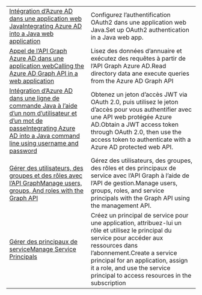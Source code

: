 |  |  |
|---------|---------|
| <span data-ttu-id="02a94-101">[Intégration d’Azure AD dans une application web Java][1]</span><span class="sxs-lookup"><span data-stu-id="02a94-101">[Integrating Azure AD into a Java web application][1]</span></span> | <span data-ttu-id="02a94-102">Configurez l’authentification OAuth2 dans une application web Java.</span><span class="sxs-lookup"><span data-stu-id="02a94-102">Set up OAuth2 authentication in a Java web app.</span></span>
| <span data-ttu-id="02a94-103">[Appel de l’API Graph Azure AD dans une application web][2]</span><span class="sxs-lookup"><span data-stu-id="02a94-103">[Calling the Azure AD Graph API in a web application][2]</span></span> | <span data-ttu-id="02a94-104">Lisez des données d’annuaire et exécutez des requêtes à partir de l’API Graph Azure AD.</span><span class="sxs-lookup"><span data-stu-id="02a94-104">Read directory data ane execute queries from the Azure AD Graph API</span></span> |
| <span data-ttu-id="02a94-105">[Intégration d’Azure AD dans une ligne de commande Java à l’aide d’un nom d’utilisateur et d’un mot de passe][3]</span><span class="sxs-lookup"><span data-stu-id="02a94-105">[Integrating Azure AD into a Java command line using username and password][3]</span></span> | <span data-ttu-id="02a94-106">Obtenez un jeton d’accès JWT via OAuth 2.0, puis utilisez le jeton d’accès pour vous authentifier avec une API web protégée Azure AD.</span><span class="sxs-lookup"><span data-stu-id="02a94-106">Obtain a JWT access token through OAuth 2.0, then use the access token to authenticate with a Azure AD protected web API.</span></span> |
| <span data-ttu-id="02a94-107">[Gérer des utilisateurs, des groupes et des rôles avec l’API Graph][4]</span><span class="sxs-lookup"><span data-stu-id="02a94-107">[Manage users, groups, And roles with the Graph API][4]</span></span> | <span data-ttu-id="02a94-108">Gérez des utilisateurs, des groupes, des rôles et des principaux de service avec l’API Graph à l’aide de l’API de gestion.</span><span class="sxs-lookup"><span data-stu-id="02a94-108">Manage users, groups, roles, and service principals with the Graph API using the management API.</span></span> 
| <span data-ttu-id="02a94-109">[Gérer des principaux de service][5]</span><span class="sxs-lookup"><span data-stu-id="02a94-109">[Manage Service Principals][5]</span></span> | <span data-ttu-id="02a94-110">Créez un principal de service pour une application, attribuez-lui un rôle et utilisez le principal du service pour accéder aux ressources dans l’abonnement.</span><span class="sxs-lookup"><span data-stu-id="02a94-110">Create a service principal for an application, assign it a role, and use the service principal to access resources in the subscription</span></span> | 

[1]: https://azure.microsoft.com/resources/samples/active-directory-java-webapp-openidconnect/
[2]: https://azure.microsoft.com/resources/samples/active-directory-java-graphapi-web/
[3]: https://azure.microsoft.com/resources/samples/active-directory-java-native-headless/
[4]: https://azure.microsoft.com/resources/samples/aad-java-browse-graph-and-manage-roles/
[5]: https://azure.microsoft.com/resources/samples/aad-java-manage-service-principals/